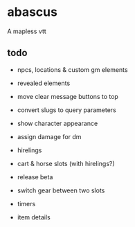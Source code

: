 # abascus

A mapless vtt

## todo

- npcs, locations & custom gm elements
- revealed elements
- move clear message buttons to top
- convert slugs to query parameters
- show character appearance 
- assign damage for dm
- hirelings
- cart & horse slots (with hirelings?)

- release beta

- switch gear between two slots
- timers
- item details
